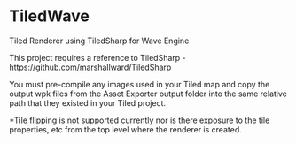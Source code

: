 TiledWave
=========

Tiled Renderer using TiledSharp for Wave Engine

This project requires a reference to TiledSharp - https://github.com/marshallward/TiledSharp

You must pre-compile any images used in your Tiled map and copy the output wpk files from the Asset Exporter output folder into the same relative path that they existed in your Tiled project.

*Tile flipping is not supported currently nor is there exposure to the tile properties, etc from the top level where the renderer is created.
